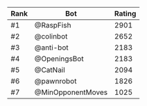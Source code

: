 Rank|Bot|Rating
---|---|---
#1|@RaspFish|2901
#2|@colinbot|2652
#3|@anti-bot|2183
#4|@OpeningsBot|2183
#5|@CatNail|2094
#6|@pawnrobot|1826
#7|@MinOpponentMoves|1025
